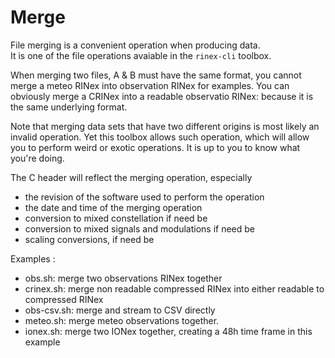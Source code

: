 Merge
=====

File merging is a convenient operation when producing data.  
It is one of the file operations avaiable in the `rinex-cli` toolbox.

When merging two files, A & B must have the same format, you cannot
merge a meteo RINex into observation RINex for examples. 
You can obviously merge a CRINex into a readable observatio RINex:
because it is the same underlying format.

Note that merging data sets that have two different origins is most likely
an invalid operation. Yet this toolbox allows such operation,
which will allow you to perform weird or exotic operations. It is up to you
to know what you're doing.

The C header will reflect the merging operation, especially

- the revision of the software used to perform the operation
- the date and time of the merging operation
- conversion to mixed constellation if need be
- conversion to mixed signals and modulations if need be
- scaling conversions, if need be

Examples :

- obs.sh: merge two observations RINex together
- crinex.sh: merge non readable compressed RINex into either
readable to compressed RINex
- obs-csv.sh: merge and stream to CSV directly
- meteo.sh: merge meteo observations together.
- ionex.sh: merge two IONex together, creating a 48h time frame in this example 
